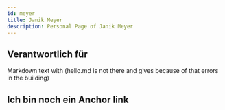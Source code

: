 ```yaml
---
id: meyer
title: Janik Meyer
description: Personal Page of Janik Meyer
---
```


## Verantwortlich für

Markdown text with (hello.md is not there and gives because of that errors in the building)

## Ich bin noch ein Anchor link